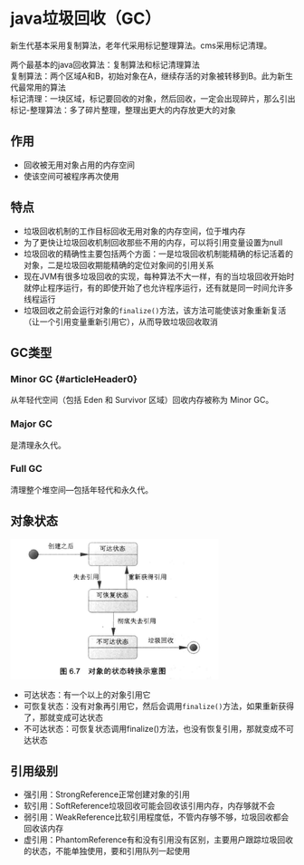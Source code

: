 # java垃圾回收（GC）

新生代基本采用复制算法，老年代采用标记整理算法。cms采用标记清理。

两个最基本的java回收算法：复制算法和标记清理算法  
复制算法：两个区域A和B，初始对象在A，继续存活的对象被转移到B。此为新生代最常用的算法  
标记清理：一块区域，标记要回收的对象，然后回收，一定会出现碎片，那么引出  
标记-整理算法：多了碎片整理，整理出更大的内存放更大的对象

## 作用

* 回收被无用对象占用的内存空间
* 使该空间可被程序再次使用

## 特点

* 垃圾回收机制的工作目标回收无用对象的内存空间，位于堆内存
* 为了更快让垃圾回收机制回收那些不用的内存，可以将引用变量设置为null
* 垃圾回收的精确性主要包括两个方面：一是垃圾回收机制能精确的标记活着的对象，二是垃圾回收期能精确的定位对象间的引用关系
* 现在JVM有很多垃圾回收的实现，每种算法不大一样，有的当垃圾回收开始时就停止程序运行，有的即使开始了也允许程序运行，还有就是同一时间允许多线程运行
* 垃圾回收之前会运行对象的`finalize()`方法，该方法可能使该对象重新复活（让一个引用变量重新引用它），从而导致垃圾回收取消

## GC类型

### Minor GC {#articleHeader0}

从年轻代空间（包括 Eden 和 Survivor 区域）回收内存被称为 Minor GC。

### **Major GC**

是清理永久代。

### **Full GC**

清理整个堆空间—包括年轻代和永久代。

## 对象状态

![](/java/images/gc-1.png)

* 可达状态：有一个以上的对象引用它
* 可恢复状态：没有对象再引用它，然后会调用`finalize()`方法，如果重新获得了，那就变成可达状态
* 不可达状态：可恢复状态调用finalize\(\)方法，也没有恢复引用，那就变成不可达状态

## 引用级别

* 强引用：StrongReference正常创建对象的引用
* 软引用：SoftReference垃圾回收可能会回收该引用内存，内存够就不会
* 弱引用：WeakReference比软引用程度低，不管内存够不够，垃圾回收都会回收该内存
* 虚引用：PhantomReference有和没有引用没有区别，主要用户跟踪垃圾回收的状态，不能单独使用，要和引用队列一起使用



